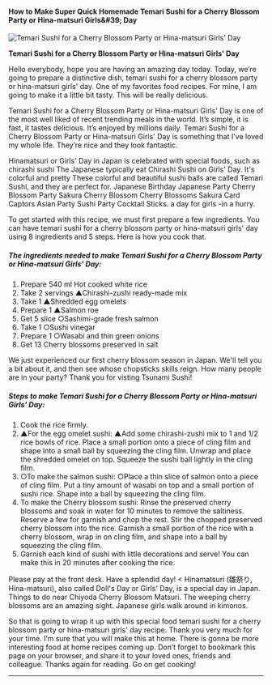             

#### How to Make Super Quick Homemade Temari Sushi for a Cherry Blossom Party or Hina-matsuri Girls&amp;#39; Day

![Temari Sushi for a Cherry Blossom Party or Hina-matsuri Girls' Day](https://img-global.cpcdn.com/recipes/6465642484989952/751x532cq70/temari-sushi-for-a-cherry-blossom-party-or-hina-matsuri-girls-day-recipe-main-photo.jpg)

**Temari Sushi for a Cherry Blossom Party or Hina-matsuri Girls' Day**

Hello everybody, hope you are having an amazing day today. Today, we’re going to prepare a distinctive dish, temari sushi for a cherry blossom party or hina-matsuri girls' day. One of my favorites food recipes. For mine, I am going to make it a little bit tasty. This will be really delicious.

Temari Sushi for a Cherry Blossom Party or Hina-matsuri Girls' Day is one of the most well liked of recent trending meals in the world. It’s simple, it is fast, it tastes delicious. It’s enjoyed by millions daily. Temari Sushi for a Cherry Blossom Party or Hina-matsuri Girls' Day is something that I’ve loved my whole life. They’re nice and they look fantastic.

Hinamatsuri or Girls' Day in Japan is celebrated with special foods, such as chirashi sushi The Japanese typically eat Chirashi Sushi on Girls' Day. It's colorful and pretty These colorful and beautiful sushi balls are called Temari Sushi, and they are perfect for. Japanese Birthday Japanese Party Cherry Blossom Party Sakura Cherry Blossom Cherry Blossoms Sakura Card Captors Asian Party Sushi Party Cocktail Sticks. a day for girls -in a hurry.

To get started with this recipe, we must first prepare a few ingredients. You can have temari sushi for a cherry blossom party or hina-matsuri girls' day using 8 ingredients and 5 steps. Here is how you cook that.

##### The ingredients needed to make Temari Sushi for a Cherry Blossom Party or Hina-matsuri Girls' Day:

1.  Prepare 540 ml Hot cooked white rice
2.  Take 2 servings ▲Chirashi-zushi ready-made mix
3.  Take 1 ▲Shredded egg omelets
4.  Prepare 1 ▲Salmon roe
5.  Get 5 slice ○Sashimi-grade fresh salmon
6.  Take 1 ○Sushi vinegar
7.  Prepare 1 ○Wasabi and thin green onions
8.  Get 13 Cherry blossoms preserved in salt

We just experienced our first cherry blossom season in Japan. We'll tell you a bit about it, and then see whose chopsticks skills reign. How many people are in your party? Thank you for visting Tsunami Sushi!

##### Steps to make Temari Sushi for a Cherry Blossom Party or Hina-matsuri Girls' Day:

1.  Cook the rice firmly.
2.  ▲For the egg omelet sushi: ▲Add some chirashi-zushi mix to 1 and 1/2 rice bowls of rice. Place a small portion onto a piece of cling film and shape into a small ball by squeezing the cling film. Unwrap and place the shredded omelet on top. Squeeze the sushi ball lightly in the cling film.
3.  ○To make the salmon sushi: ○Place a thin slice of salmon onto a piece of cling film. Put a tiny amount of wasabi on top and a small portion of sushi rice. Shape into a ball by squeezing the cling film.
4.  To make the Cherry blossom sushi: Rinse the preserved cherry blossoms and soak in water for 10 minutes to remove the saltiness. Reserve a few for garnish and chop the rest. Stir the chopped preserved cherry blossom into the rice. Garnish a small portion of the rice with a cherry blossom, wrap in on cling film, and shape into a ball by squeezing the cling film.
5.  Garnish each kind of sushi with little decorations and serve! You can make this in 20 minutes after cooking the rice.

Please pay at the front desk. Have a splendid day! < Hinamatsuri (雛祭り, Hina-matsuri), also called Doll's Day or Girls' Day, is a special day in Japan. Things to do near Chiyoda Cherry Blossom Matsuri. The weeping cherry blossoms are an amazing sight. Japanese girls walk around in kimonos.

So that is going to wrap it up with this special food temari sushi for a cherry blossom party or hina-matsuri girls' day recipe. Thank you very much for your time. I’m sure that you will make this at home. There is gonna be more interesting food at home recipes coming up. Don’t forget to bookmark this page on your browser, and share it to your loved ones, friends and colleague. Thanks again for reading. Go on get cooking!

* * *